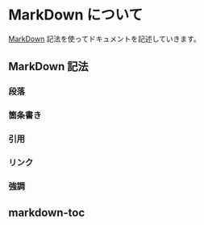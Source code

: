 # MarkDown について

[MarkDown] 記法を使ってドキュメントを記述していきます。

[MarkDown]: https://www.markdown.jp/what-is-markdown/

## MarkDown 記法

### 段落

### 箇条書き

### 引用

### リンク

### 強調

## markdown-toc
